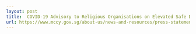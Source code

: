 ```yaml
---
layout: post
title:  COVID-19 Advisory to Religious Organisations on Elevated Safe Distancing Measures as of 04 Apr 2020
url: https://www.mccy.gov.sg/about-us/news-and-resources/press-statements/2020/apr/covid-19-mccy-advisory-to-religious-organisations-on-elevated-safe-distancing-measures
---
```

